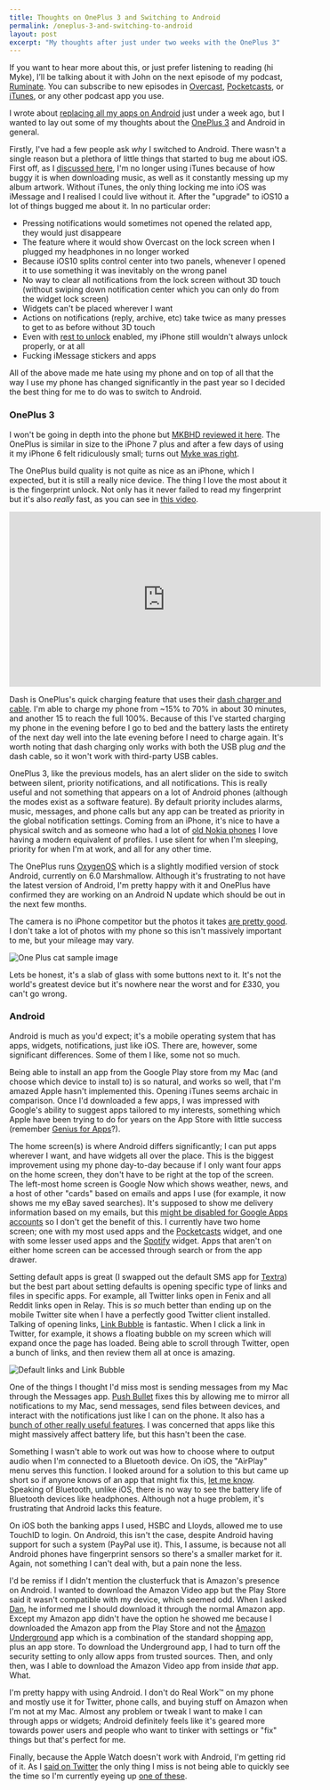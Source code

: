 ```yaml
---
title: Thoughts on OnePlus 3 and Switching to Android
permalink: /oneplus-3-and-switching-to-android
layout: post
excerpt: "My thoughts after just under two weeks with the OnePlus 3"
---
```


<div class="post--note">
If you want to hear more about this, or just prefer listening to reading (hi Myke), I’ll be talking about it with John on the next episode of my podcast, <a href="http://ruminatepodcast.com">Ruminate</a>. You can subscribe to new episodes in <a href="https://overcast.fm/itunes1033235350/ruminate-podcast">Overcast</a>, <a href="http://pca.st/ruminate">Pocketcasts</a>, or <a href="https://itunes.apple.com/gb/podcast/ruminate-podcast/id1033235350">iTunes</a>, or any other podcast app you use.
</div>

I wrote about [replacing all my apps on Android](http://robblewis.me/replacing-apps-on-android) just under a week ago, but I wanted to lay out some of my thoughts about the [OnePlus 3](https://oneplus.net/uk/3) and Android in general.

Firstly, I've had a few people ask *why* I switched to Android. There wasn't a single reason but a plethora of little things that started to bug me about iOS. First off, as I [discussed here](http://www.ruminatepodcast.com/30), I'm no longer using iTunes because of how buggy it is when downloading music, as well as it constantly messing up my album artwork. Without iTunes, the only thing locking me into iOS was iMessage and I realised I could live without it. After the "upgrade" to iOS10 a lot of things bugged me about it. In no particular order:

- Pressing notifications would sometimes not opened the related app, they would just disappeare
- The feature where it would show Overcast on the lock screen when I plugged my headphones in no longer worked
- Because iOS10 splits control center into two panels, whenever I opened it to use something it was inevitably on the wrong panel
- No way to clear all notifications from the lock screen without 3D touch (without swiping down notification center which you can only do from the widget lock screen)
- Widgets can't be placed wherever I want
- Actions on notifications (reply, archive, etc) take twice as many presses to get to as before without 3D touch
- Even with [rest to unlock](http://www.howtogeek.com/262837/how-to-unlock-your-ios-10-device-with-a-single-click-like-in-ios-9/) enabled, my iPhone still wouldn't always unlock properly, or at all
- Fucking iMessage stickers and apps

All of the above made me hate using my phone and on top of all that the way I use my phone has changed significantly in the past year so I decided the best thing for me to do was to switch to Android.

### OnePlus 3

I won't be going in depth into the phone but [MKBHD reviewed it here](https://www.youtube.com/watch?v=ycIpOZY03OM). The OnePlus is similar in size to the iPhone 7 plus and after a few days of using it my iPhone 6 felt ridiculously small; turns out [Myke was right](https://twitter.com/search?q=%23mykewasright).

The OnePlus build quality is not quite as nice as an iPhone, which I expected, but it is still a really nice device. The thing I love the most about it is the fingerprint unlock. Not only has it never failed to read my fingerprint but it's also *really* fast, as you can see in [this video](https://www.youtube.com/watch?v=fOIfTNfdZUk).

<div style="text-align:center;">
    <iframe width="560" height="315" src="https://www.youtube.com/embed/fOIfTNfdZUk" frameborder="0" allowfullscreen></iframe>
</div>

Dash is OnePlus's quick charging feature that uses their [dash charger and cable](https://oneplus.net/uk/3/dashcharge). I'm able to charge my phone from ~15% to 70% in about 30 minutes, and another 15 to reach the full 100%. Because of this I've started charging my phone in the evening before I go to bed and the battery lasts the entirety of the next day well into the late evening before I need to charge again. It's worth noting that dash charging only works with both the USB plug *and* the dash cable, so it won't work with third-party USB cables.

OnePlus 3, like the previous models, has an alert slider on the side to switch between silent, priority notifications, and all notifications. This is really useful and not something that appears on a lot of Android phones (although the modes exist as a software feature). By default priority includes alarms, music, messages, and phone calls but any app can be treated as priority in the global notification settings. Coming from an iPhone, it's nice to have a physical switch and as someone who had a lot of [old Nokia phones](https://en.wikipedia.org/wiki/Nokia_3310) I love having a modern equivalent of profiles. I use silent for when I'm sleeping, priority for when I'm at work, and all for any other time.

The OnePlus runs [OxygenOS](https://en.wikipedia.org/wiki/OxygenOS) which is a slightly modified version of stock Android, currently on 6.0 Marshmallow. Although it's frustrating to not have the latest version of Android, I'm pretty happy with it and OnePlus have confirmed they are working on an Android N update which should be out in the next few months.

The camera is no iPhone competitor but the photos it takes [are pretty good](http://rmlewisuk.s3.amazonaws.com/one-plus-sample-cat.jpg). I don't take a lot of photos with my phone so this isn't massively important to me, but your mileage may vary.

![One Plus cat sample image](http://rmlewisuk.s3.amazonaws.com/one-plus-sample-cat-preview.jpg)

Lets be honest, it's a slab of glass with some buttons next to it. It's not the world's greatest device but it's nowhere near the worst and for £330, you can't go wrong.

### Android

Android is much as you'd expect; it's a mobile operating system that has apps, widgets, notifications, just like iOS. There are, however, some significant differences. Some of them I like, some not so much.

Being able to install an app from the Google Play store from my Mac (and choose which device to install to) is so natural, and works so well, that I'm amazed Apple hasn't implemented this. Opening iTunes seems archaic in comparison. Once I'd downloaded a few apps, I was impressed with Google's ability to suggest apps tailored to my interests, something which Apple have been trying to do for years on the App Store with little success (remember [Genius for Apps](http://appleinsider.com/articles/12/09/03/apple_turns_on_app_store_genius_recommendations_for_developers)?).

The home screen(s) is where Android differs significantly; I can put apps wherever I want, and have widgets all over the place. This is the biggest improvement using my phone day-to-day because if I only want four apps on the home screen, they don't have to be right at the top of the screen. The left-most home screen is Google Now which shows weather, news, and a host of other "cards" based on emails and apps I use (for example, it now shows me my eBay saved searches). It's supposed to show me delivery information based on my emails, but this [might be disabled for Google Apps accounts](http://www.droid-life.com/2015/07/06/gmail-google-now-package-tracking-card-is-showing-up-or-some-google-apps-users/) so I don't get the benefit of this. I currently have two home screen; one with my most used apps and the [Pocketcasts](https://pocketcasts.com) widget, and one with some lesser used apps and the [Spotify](https://spotify.com) widget. Apps that aren't on either home screen can be accessed through search or from the app drawer.

Setting default apps is great (I swapped out the default SMS app for [Textra](https://play.google.com/store/apps/details?id=com.textra&hl=en_GB)) but the best part about setting defaults is opening specific type of links and files in specific apps. For example, all Twitter links open in Fenix and all Reddit links open in Relay. This is *so* much better than ending up on the mobile Twitter site when I have a perfectly good Twitter client installed. Talking of opening links, [Link Bubble](https://play.google.com/store/apps/details?id=com.linkbubble.playstore&hl=en_GB) is fantastic. When I click a link in Twitter, for example, it shows a floating bubble on my screen which will expand once the page has loaded. Being able to scroll through Twitter, open a bunch of links, and then review them all at once is amazing.

![Default links and Link Bubble](http://rmlewisuk.s3.amazonaws.com/default-links-and-link-bubble.png)

One of the things I thought I'd miss most is sending messages from my Mac through the Messages app. [Push Bullet](https://www.pushbullet.com/) fixes this by allowing me to mirror all notifications to my Mac, send messages, send files between devices, and interact with the notifications just like I can on the phone. It also has a [bunch of other really useful features](https://www.pushbullet.com/pro). I was concerned that apps like this might massively affect battery life, but this hasn't been the case.

Something I wasn't able to work out was how to choose where to output audio when I'm connected to a Bluetooth device. On iOS, the "AirPlay" menu serves this function. I looked around for a solution to this but came up short so if anyone knows of an app that might fix this, [let me know](https://twitter.com/rmlewisuk). Speaking of Bluetooth, unlike iOS, there is no way to see the battery life of Bluetooth devices like headphones. Although not a huge problem, it's frustrating that Android lacks this feature.

On iOS both the banking apps I used, HSBC and Lloyds, allowed me to use TouchID to login. On Android, this isn't the case, despite Android having support for such a system (PayPal use it). This, I assume, is because not all Android phones have fingerprint sensors so there's a smaller market for it. Again, not something I can't deal with, but a pain none the less.

I'd be remiss if I didn't mention the clusterfuck that is Amazon's presence on Android. I wanted to download the Amazon Video app but the Play Store said it wasn't compatible with my device, which seemed odd. When I asked [Dan](https://twitter.com/danharper7), he informed me I should download it through the normal Amazon app. Except my Amazon app didn't have the option he showed me because I downloaded the Amazon app from the Play Store and not the [Amazon Underground](https://www.amazon.co.uk/Amazon-com-Amazon-Underground/dp/B004GJDQT8) app which is a combination of the standard shopping app, plus an app store. To download the Underground app, I had to turn off the security setting to only allow apps from trusted sources. Then, and only then, was I able to download the Amazon Video app from inside *that* app. What.

I'm pretty happy with using Android. I don't do Real Work™ on my phone and mostly use it for Twitter, phone calls, and buying stuff on Amazon when I'm not at my Mac. Almost any problem or tweak I want to make I can through apps or widgets; Android definitely feels like it's geared more towards power users and people who want to tinker with settings or "fix" things but that's perfect for me.

Finally, because the Apple Watch doesn't work with Android, I'm getting rid of it. As I [said on Twitter](https://twitter.com/rmlewisuk/status/783674253807845376) the only thing I miss is not being able to quickly see the time so I'm currently eyeing up [one of these](http://www.nixon.com/uk/en/sentry-leather-sw/A105SW.html?dwvar_A105SW_color=2244&dwvar_A105SW_size=00#gclid=Cj0KEQjw1ee_BRD3hK6x993YzeoBEiQA5RH_BHLZjplqhtoBrlGuj7TgwFVJGVScjX9UVaU9d1tOVwgaAmee8P8HAQ&start=1).
